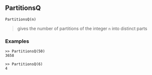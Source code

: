 ## PartitionsQ

``` 
PartitionsQ(n)
``` 
> gives the number of partitions of the integer `n` into distinct parts

### Examples
``` 
>> PartitionsQ(50)
3658

>> PartitionsQ(6)
4

``` 